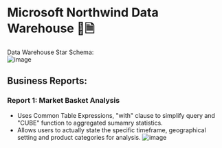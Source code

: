 # Microsoft Northwind Data Warehouse 🚄🗎

Data Warehouse Star Schema:<br>
![image](https://github.com/Bernardbyy/MicrosoftNorthwindDatawarehouse/assets/75737130/00216c3e-57d0-47a6-a31a-29271fd18173)

## Business Reports:
### Report 1: Market Basket Analysis <br>
- Uses Common Table Expressions, "with" clause to simplify query and "CUBE" function to aggregated sumamry statistics.
- Allows users to actually state the specific timeframe, geographical setting and product categories for analysis.
![image](https://github.com/Bernardbyy/MicrosoftNorthwindDatawarehouse/assets/75737130/7f25b6b4-53f7-472a-8137-885de7e91414)
